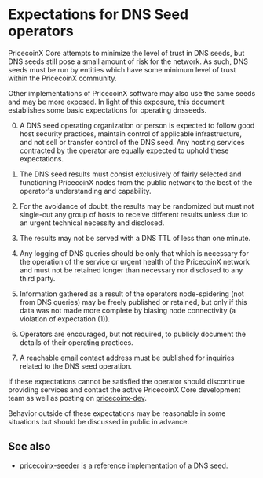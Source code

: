 Expectations for DNS Seed operators
====================================

PricecoinX Core attempts to minimize the level of trust in DNS seeds,
but DNS seeds still pose a small amount of risk for the network.
As such, DNS seeds must be run by entities which have some minimum
level of trust within the PricecoinX community.

Other implementations of PricecoinX software may also use the same
seeds and may be more exposed. In light of this exposure, this
document establishes some basic expectations for operating dnsseeds.

0. A DNS seed operating organization or person is expected to follow good
host security practices, maintain control of applicable infrastructure,
and not sell or transfer control of the DNS seed. Any hosting services
contracted by the operator are equally expected to uphold these expectations.

1. The DNS seed results must consist exclusively of fairly selected and
functioning PricecoinX nodes from the public network to the best of the
operator's understanding and capability.

2. For the avoidance of doubt, the results may be randomized but must not
single-out any group of hosts to receive different results unless due to an
urgent technical necessity and disclosed.

3. The results may not be served with a DNS TTL of less than one minute.

4. Any logging of DNS queries should be only that which is necessary
for the operation of the service or urgent health of the PricecoinX
network and must not be retained longer than necessary nor disclosed
to any third party.

5. Information gathered as a result of the operators node-spidering
(not from DNS queries) may be freely published or retained, but only
if this data was not made more complete by biasing node connectivity
(a violation of expectation (1)).

6. Operators are encouraged, but not required, to publicly document the
details of their operating practices.

7. A reachable email contact address must be published for inquiries
related to the DNS seed operation.

If these expectations cannot be satisfied the operator should
discontinue providing services and contact the active PricecoinX
Core development team as well as posting on
[pricecoinx-dev](https://groups.google.com/forum/#!forum/pricecoinx-dev).

Behavior outside of these expectations may be reasonable in some
situations but should be discussed in public in advance.

See also
----------
- [pricecoinx-seeder](https://github.com/pooler/pricecoinx-seeder) is a reference implementation of a DNS seed.
